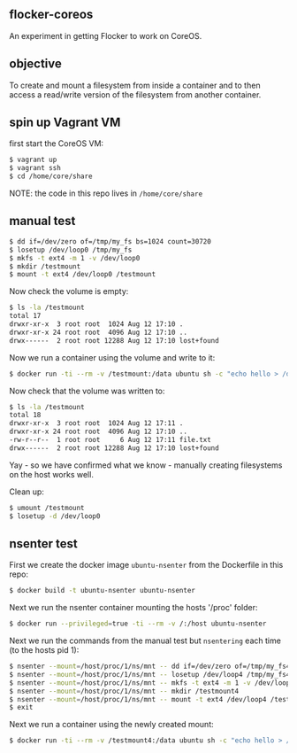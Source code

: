 ## flocker-coreos

An experiment in getting Flocker to work on CoreOS.

## objective

To create and mount a filesystem from inside a container and to then access a read/write version of the filesystem from another container.

## spin up Vagrant VM

first start the CoreOS VM:

```bash
$ vagrant up
$ vagrant ssh
$ cd /home/core/share
```

NOTE: the code in this repo lives in `/home/core/share`

## manual test

```bash
$ dd if=/dev/zero of=/tmp/my_fs bs=1024 count=30720
$ losetup /dev/loop0 /tmp/my_fs
$ mkfs -t ext4 -m 1 -v /dev/loop0
$ mkdir /testmount
$ mount -t ext4 /dev/loop0 /testmount
```

Now check the volume is empty:

```bash
$ ls -la /testmount
total 17
drwxr-xr-x  3 root root  1024 Aug 12 17:10 .
drwxr-xr-x 24 root root  4096 Aug 12 17:10 ..
drwx------  2 root root 12288 Aug 12 17:10 lost+found
```

Now we run a container using the volume and write to it:

```bash
$ docker run -ti --rm -v /testmount:/data ubuntu sh -c "echo hello > /data/file.txt"
```

Now check that the volume was written to:

```bash
$ ls -la /testmount
total 18
drwxr-xr-x  3 root root  1024 Aug 12 17:11 .
drwxr-xr-x 24 root root  4096 Aug 12 17:10 ..
-rw-r--r--  1 root root     6 Aug 12 17:11 file.txt
drwx------  2 root root 12288 Aug 12 17:10 lost+found
```

Yay - so we have confirmed what we know - manually creating filesystems on the host works well.

Clean up:

```bash
$ umount /testmount
$ losetup -d /dev/loop0
```

## nsenter test

First we create the docker image `ubuntu-nsenter` from the Dockerfile in this repo:

```bash
$ docker build -t ubuntu-nsenter ubuntu-nsenter
```

Next we run the nsenter container mounting the hosts '/proc' folder:

```bash
$ docker run --privileged=true -ti --rm -v /:/host ubuntu-nsenter
```

Next we run the commands from the manual test but `nsentering` each time (to the hosts pid 1):

```bash
$ nsenter --mount=/host/proc/1/ns/mnt -- dd if=/dev/zero of=/tmp/my_fs4 bs=1024 count=30720
$ nsenter --mount=/host/proc/1/ns/mnt -- losetup /dev/loop4 /tmp/my_fs4
$ nsenter --mount=/host/proc/1/ns/mnt -- mkfs -t ext4 -m 1 -v /dev/loop4
$ nsenter --mount=/host/proc/1/ns/mnt -- mkdir /testmount4
$ nsenter --mount=/host/proc/1/ns/mnt -- mount -t ext4 /dev/loop4 /testmount4
$ exit
```

Next we run a container using the newly created mount:

```bash
$ docker run -ti --rm -v /testmount4:/data ubuntu sh -c "echo hello > /data/file.txt"
```

